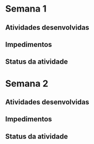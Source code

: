 # Semana 1


## Atividades desenvolvidas

## Impedimentos

## Status da atividade

# Semana 2


## Atividades desenvolvidas

## Impedimentos

## Status da atividade
